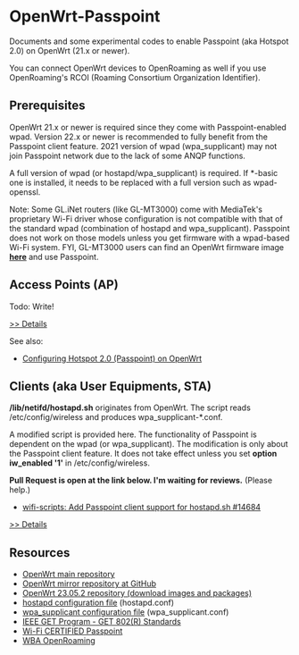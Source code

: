 # OpenWrt-Passpoint

Documents and some experimental codes to enable Passpoint (aka Hotspot 2.0) on OpenWrt (21.x or newer). 

You can connect OpenWrt devices to OpenRoaming as well if you use OpenRoaming's RCOI (Roaming Consortium Organization Identifier).

## Prerequisites

OpenWrt 21.x or newer is required since they come with Passpoint-enabled wpad. 
Version 22.x or newer is recommended to fully benefit from the Passpoint client feature.
2021 version of wpad (wpa_supplicant) may not join Passpoint network due to the lack of some ANQP functions.

A full version of wpad (or hostapd/wpa_supplicant) is required. If *-basic one is installed, it needs to be replaced with a full version such as wpad-openssl.

Note: Some GL.iNet routers (like GL-MT3000) come with MediaTek's proprietary Wi-Fi driver whose configuration is not compatible with that of the standard wpad (combination of hostapd and wpa_supplicant). 
Passpoint does not work on those models unless you get firmware with a wpad-based Wi-Fi system. FYI, GL-MT3000 users can find an OpenWrt firmware image **[here](https://downloads.openwrt.org/releases/23.05.2/targets/mediatek/filogic/)** and use Passpoint.

## Access Points (AP)

Todo:
Write!

[>> Details](ap/README.md)

See also:
- [Configuring Hotspot 2.0 (Passpoint) on OpenWrt](https://hgot07.hatenablog.com/entry/2022/03/21/231715)


## Clients (aka User Equipments, STA)

**/lib/netifd/hostapd.sh** originates from OpenWrt.
The script reads /etc/config/wireless and produces wpa_supplicant-*.conf.

A modified script is provided here.
The functionality of Passpoint is dependent on the wpad (or wpa_supplicant). 
The modification is only about the Passpoint client feature.
It does not take effect unless you set **option iw_enabled '1'** in /etc/config/wireless.

**Pull Request is open at the link below. I'm waiting for reviews.** (Please help.)
- [wifi-scripts: Add Passpoint client support for hostapd.sh \#14684](https://github.com/openwrt/openwrt/pull/14684)

[>> Details](sta/README.md)

## Resources
- [OpenWrt main repository](https://git.openwrt.org/openwrt/openwrt.git)
- [OpenWrt mirror repository at GitHub](https://github.com/openwrt/openwrt)
- [OpenWrt 23.05.2 repository (download images and packages)](https://downloads.openwrt.org/releases/23.05.2/)
- [hostapd configuration file](https://w1.fi/cgit/hostap/plain/hostapd/hostapd.conf) (hostapd.conf)
- [wpa_supplicant configuration file](https://w1.fi/cgit/hostap/plain/wpa_supplicant/wpa_supplicant.conf) (wpa_supplicant.conf)
- [IEEE GET Program - GET 802(R) Standards](https://ieeexplore.ieee.org/browse/standards/get-program/page/series?id=68)
- [Wi-Fi CERTIFIED Passpoint](https://www.wi-fi.org/discover-wi-fi/passpoint)
- [WBA OpenRoaming](https://wballiance.com/openroaming/)
